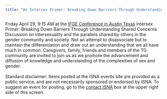 ```yaml
---
title: "An Intersex Primer: Breaking Down Barriers Through Understanding Shared"
---
```


Friday April 29, 9:15 AM at the [<span class="caps">IFGE</span> Conference in Austin Texas][1] Intersex Primer: Breaking Down Barriers Through Understanding Shared Concerns Discussion on intersexuality and the parallels shared by others in the gender community and society. Not an attempt to disassociate but to maintain the differentiation and draw out an understanding that we all have much in common. Caregivers, family, friends and members of the TG community are invited to join us as we promote the advancement and diffusion of knowledge and understanding of the complexities of sex and gender.<br><br>Standard disclaimer: Items posted at the <span class="caps">ISNA</span> events site are provided as a public service, and are not necessarily sponsored or endorsed by <span class="caps">ISNA</span>. To suggest an event for posting, go to the [contact <span class="caps">ISNA</span>][2] box at the upper right side of this screen.

 [1]: http://ifge.org/convention/?POSTNUKESID=33c7908676a57b48f3e81bb91dc5bad3<br><br>An
 [2]: /about/contact